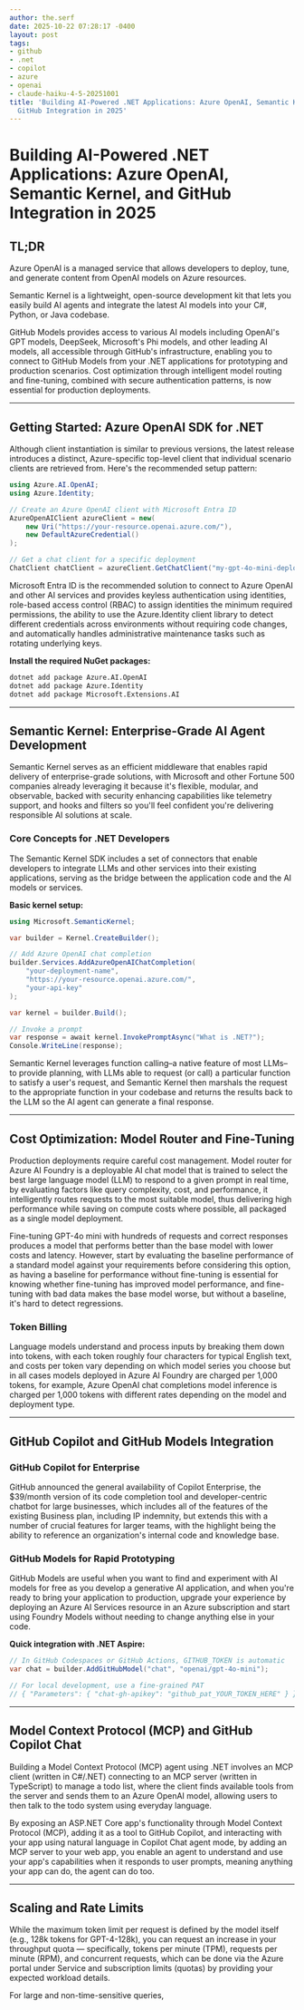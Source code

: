 ```yaml
---
author: the.serf
date: 2025-10-22 07:28:17 -0400
layout: post
tags:
- github
- .net
- copilot
- azure
- openai
- claude-haiku-4-5-20251001
title: 'Building AI-Powered .NET Applications: Azure OpenAI, Semantic Kernel, and
  GitHub Integration in 2025'
---
```

# Building AI-Powered .NET Applications: Azure OpenAI, Semantic Kernel, and GitHub Integration in 2025

## TL;DR


Azure OpenAI is a managed service that allows developers to deploy, tune, and generate content from OpenAI models on Azure resources.
 
Semantic Kernel is a lightweight, open-source development kit that lets you easily build AI agents and integrate the latest AI models into your C#, Python, or Java codebase.
 
GitHub Models provides access to various AI models including OpenAI's GPT models, DeepSeek, Microsoft's Phi models, and other leading AI models, all accessible through GitHub's infrastructure, enabling you to connect to GitHub Models from your .NET applications for prototyping and production scenarios.
 Cost optimization through intelligent model routing and fine-tuning, combined with secure authentication patterns, is now essential for production deployments.

---

## Getting Started: Azure OpenAI SDK for .NET


Although client instantiation is similar to previous versions, the latest release introduces a distinct, Azure-specific top-level client that individual scenario clients are retrieved from.
 Here's the recommended setup pattern:

```csharp
using Azure.AI.OpenAI;
using Azure.Identity;

// Create an Azure OpenAI client with Microsoft Entra ID
AzureOpenAIClient azureClient = new(
    new Uri("https://your-resource.openai.azure.com/"),
    new DefaultAzureCredential()
);

// Get a chat client for a specific deployment
ChatClient chatClient = azureClient.GetChatClient("my-gpt-4o-mini-deployment");
```


Microsoft Entra ID is the recommended solution to connect to Azure OpenAI and other AI services and provides keyless authentication using identities, role-based access control (RBAC) to assign identities the minimum required permissions, the ability to use the Azure.Identity client library to detect different credentials across environments without requiring code changes, and automatically handles administrative maintenance tasks such as rotating underlying keys.


**Install the required NuGet packages:**

```bash
dotnet add package Azure.AI.OpenAI
dotnet add package Azure.Identity
dotnet add package Microsoft.Extensions.AI
```

---

## Semantic Kernel: Enterprise-Grade AI Agent Development


Semantic Kernel serves as an efficient middleware that enables rapid delivery of enterprise-grade solutions, with Microsoft and other Fortune 500 companies already leveraging it because it's flexible, modular, and observable, backed with security enhancing capabilities like telemetry support, and hooks and filters so you'll feel confident you're delivering responsible AI solutions at scale.


### Core Concepts for .NET Developers


The Semantic Kernel SDK includes a set of connectors that enable developers to integrate LLMs and other services into their existing applications, serving as the bridge between the application code and the AI models or services.


**Basic kernel setup:**

```csharp
using Microsoft.SemanticKernel;

var builder = Kernel.CreateBuilder();

// Add Azure OpenAI chat completion
builder.Services.AddAzureOpenAIChatCompletion(
    "your-deployment-name",
    "https://your-resource.openai.azure.com/",
    "your-api-key"
);

var kernel = builder.Build();

// Invoke a prompt
var response = await kernel.InvokePromptAsync("What is .NET?");
Console.WriteLine(response);
```


Semantic Kernel leverages function calling–a native feature of most LLMs–to provide planning, with LLMs able to request (or call) a particular function to satisfy a user's request, and Semantic Kernel then marshals the request to the appropriate function in your codebase and returns the results back to the LLM so the AI agent can generate a final response.


---

## Cost Optimization: Model Router and Fine-Tuning

Production deployments require careful cost management. 
Model router for Azure AI Foundry is a deployable AI chat model that is trained to select the best large language model (LLM) to respond to a given prompt in real time, by evaluating factors like query complexity, cost, and performance, it intelligently routes requests to the most suitable model, thus delivering high performance while saving on compute costs where possible, all packaged as a single model deployment.



Fine-tuning GPT-4o mini with hundreds of requests and correct responses produces a model that performs better than the base model with lower costs and latency.
 However, 
start by evaluating the baseline performance of a standard model against your requirements before considering this option, as having a baseline for performance without fine-tuning is essential for knowing whether fine-tuning has improved model performance, and fine-tuning with bad data makes the base model worse, but without a baseline, it's hard to detect regressions.


### Token Billing


Language models understand and process inputs by breaking them down into tokens, with each token roughly four characters for typical English text, and costs per token vary depending on which model series you choose but in all cases models deployed in Azure AI Foundry are charged per 1,000 tokens, for example, Azure OpenAI chat completions model inference is charged per 1,000 tokens with different rates depending on the model and deployment type.


---

## GitHub Copilot and GitHub Models Integration

### GitHub Copilot for Enterprise


GitHub announced the general availability of Copilot Enterprise, the $39/month version of its code completion tool and developer-centric chatbot for large businesses, which includes all of the features of the existing Business plan, including IP indemnity, but extends this with a number of crucial features for larger teams, with the highlight being the ability to reference an organization's internal code and knowledge base.


### GitHub Models for Rapid Prototyping


GitHub Models are useful when you want to find and experiment with AI models for free as you develop a generative AI application, and when you're ready to bring your application to production, upgrade your experience by deploying an Azure AI Services resource in an Azure subscription and start using Foundry Models without needing to change anything else in your code.


**Quick integration with .NET Aspire:**

```csharp
// In GitHub Codespaces or GitHub Actions, GITHUB_TOKEN is automatic
var chat = builder.AddGitHubModel("chat", "openai/gpt-4o-mini");

// For local development, use a fine-grained PAT
// { "Parameters": { "chat-gh-apikey": "github_pat_YOUR_TOKEN_HERE" } }
```

---

## Model Context Protocol (MCP) and GitHub Copilot Chat


Building a Model Context Protocol (MCP) agent using .NET involves an MCP client (written in C#/.NET) connecting to an MCP server (written in TypeScript) to manage a todo list, where the client finds available tools from the server and sends them to an Azure OpenAI model, allowing users to then talk to the todo system using everyday language.



By exposing an ASP.NET Core app's functionality through Model Context Protocol (MCP), adding it as a tool to GitHub Copilot, and interacting with your app using natural language in Copilot Chat agent mode, by adding an MCP server to your web app, you enable an agent to understand and use your app's capabilities when it responds to user prompts, meaning anything your app can do, the agent can do too.


---

## Scaling and Rate Limits


While the maximum token limit per request is defined by the model itself (e.g., 128k tokens for GPT-4-128k), you can request an increase in your throughput quota — specifically, tokens per minute (TPM), requests per minute (RPM), and concurrent requests, which can be done via the Azure portal under Service and subscription limits (quotas) by providing your expected workload details.



For large and non-time-sensitive queries,
